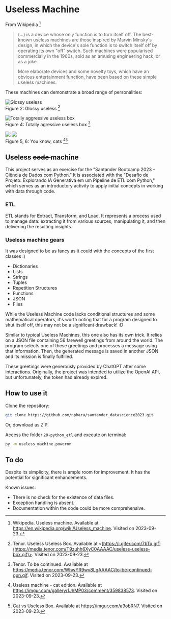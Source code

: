 # Useless Machine

From Wikipedia [^1]

[^1]: Wikipedia. Useless machine. Available at <https://en.wikipedia.org/wiki/Useless_machine>. Visited on 2023-09-23.

> (...) is a device whose only function is to turn itself off. The best-known useless machines are those inspired by Marvin Minsky's design, in which the device's sole function is to switch itself off by operating its own "off" switch. Such machines were popularised commercially in the 1960s, sold as an amusing engineering hack, or as a joke.
> 
> More elaborate devices and some novelty toys, which have an obvious entertainment function, have been based on these simple useless machines.

These machines can demonstrate a broad range of personalities:

![Glossy useless](https://media.tenor.com/T9zuhh6XyC0AAAAC/useless-useless-box.gif)  
Figure 2: Glossy useless [^2]

[^2]: Tenor. Useless Useless Box. Available at <[https://i.gifer.com/7bTq.gif](https://media.tenor.com/T9zuhh6XyC0AAAAC/useless-useless-box.gif)>. Visited on 2023-09-23.

<!-- ![Paranoid useless Box](https://media.tenor.com/YUzcDKBFPywAAAAd/useless-box-robot.gif)  
Figure 3: Paranoid useless box [^3] -->

[^3]: Tenor. Useless Box Robot. Available at <https://media.tenor.com/YUzcDKBFPywAAAAd/useless-box-robot.gif>. Visited on 2023-09-23.

![Totally aggressive useless box](https://media.tenor.com/WhwYR9wv8LgAAAAC/to-be-continued-gun.gif)  
Figure 4: Totally agressive useless box [^4]

[^4]: Tenor. To be continued. Available at <https://media.tenor.com/WhwYR9wv8LgAAAAC/to-be-continued-gun.gif>. Visited on 2023-09-23.

![](https://i.imgur.com/1JhMP03.gif)
![](https://global.discourse-cdn.com/boingboing/original/4X/f/f/d/ffd2e5dfb68736b85c809bfc3d16c0785cb60018.gif)  
Figure 5, 6: You know, cats [^5][^6]

[^5]: Useless machine - cat edition. Available at <https://imgur.com/gallery/1JhMP03/comment/359838573>. Visited on 2023-09-23.

[^6]: Cat vs Useless Box. Available at <https://imgur.com/a9obRN7>. Visited on 2023-09-23.

## Useless <s> code </s> machine

This project serves as an exercise for the "Santander Bootcamp 2023 - Ciência de Dados com Python." It is associated with the "Desafio de Projeto: Explorando IA Generativa em um Pipeline de ETL com Python," which serves as an introductory activity to apply initial concepts in working with data through code.

### ETL

ETL stands for **E**xtract, **T**ransform, and **L**oad. It represents a process used to manage data: extracting it from various sources, manipulating it, and then delivering the resulting insights.

### Useless machine gears

It was designed to be as fancy as it could with the concepts of the first classes :)
- Dictionaries
- Lists
- Strings
- Tuples
- Repetition Structures
- Functions
- JSON
- Files

While the Useless Machine code lacks conditional structures and some mathematical operators, it's worth noting that for a program designed to shut itself off, this may not be a significant drawback! :D

Similar to typical Useless Machines, this one also has its own trick. It relies on a JSON file containing 56 farewell greetings from around the world. The program selects one of these greetings and processes a message using that information. Then, the generated message is saved in another JSON and its mission is finally fulfilled.

These greetings were generously provided by ChatGPT after some interactions. Originally, the project was intended to utilize the OpenAI API, but unfortunately, the token had already expired.

## How to use it

Clone the repository:

```bash
git clone https://github.com/nphara/santander_datascience2023.git
```

Or, download as ZIP.

Access the folder `20-python_etl` and execute on terminal:

```bash
py -m useless_machine.poweron
```

## To do

Despite its simplicity, there is ample room for improvement. It has the potential for significant enhancements.

Known issues:

- There is no check for the existence of data files.
- Exception handling is absent.
- Documentation within the code could be more comprehensive.
